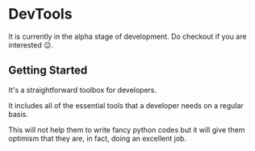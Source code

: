 # DevTools 

It is currently in the alpha stage of development. Do checkout if you are interested 😉.

## Getting Started

It's a straightforward toolbox for developers.

It includes all of the essential tools that a developer needs on a regular basis. 

This will not help them to write fancy python codes but it will give them optimism that they are, in fact, doing an excellent job. 
